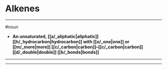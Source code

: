 # Alkenes
---
#noun
- **An unsaturated, [[a/_aliphatic|aliphatic]] [[h/_hydrocarbon|hydrocarbon]] with [[o/_one|one]] or [[m/_more|more]] [[c/_carbon|carbon]]–[[c/_carbon|carbon]] [[d/_double|double]] [[b/_bonds|bonds]]**
---
---
